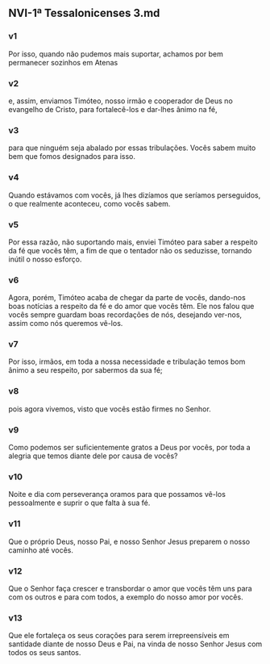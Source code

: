 ## NVI-1ª Tessalonicenses 3.md
### v1
 Por isso, quando não pudemos mais suportar, achamos por bem permanecer sozinhos em Atenas
### v2
 e, assim, enviamos Timóteo, nosso irmão e cooperador de Deus no evangelho de Cristo, para fortalecê-los e dar-lhes ânimo na fé,
### v3
 para que ninguém seja abalado por essas tribulações. Vocês sabem muito bem que fomos designados para isso.
### v4
 Quando estávamos com vocês, já lhes dizíamos que seríamos perseguidos, o que realmente aconteceu, como vocês sabem.
### v5
 Por essa razão, não suportando mais, enviei Timóteo para saber a respeito da fé que vocês têm, a fim de que o tentador não os seduzisse, tornando inútil o nosso esforço.
### v6
 Agora, porém, Timóteo acaba de chegar da parte de vocês, dando-nos boas notícias a respeito da fé e do amor que vocês têm. Ele nos falou que vocês sempre guardam boas recordações de nós, desejando ver-nos, assim como nós queremos vê-los.
### v7
 Por isso, irmãos, em toda a nossa necessidade e tribulação temos bom ânimo a seu respeito, por sabermos da sua fé;
### v8
 pois agora vivemos, visto que vocês estão firmes no Senhor.
### v9
 Como podemos ser suficientemente gratos a Deus por vocês, por toda a alegria que temos diante dele por causa de vocês?
### v10
 Noite e dia com perseverança oramos para que possamos vê-los pessoalmente e suprir o que falta à sua fé.
### v11
 Que o próprio Deus, nosso Pai, e nosso Senhor Jesus preparem o nosso caminho até vocês.
### v12
 Que o Senhor faça crescer e transbordar o amor que vocês têm uns para com os outros e para com todos, a exemplo do nosso amor por vocês.
### v13
 Que ele fortaleça os seus corações para serem irrepreensíveis em santidade diante de nosso Deus e Pai, na vinda de nosso Senhor Jesus com todos os seus santos.
